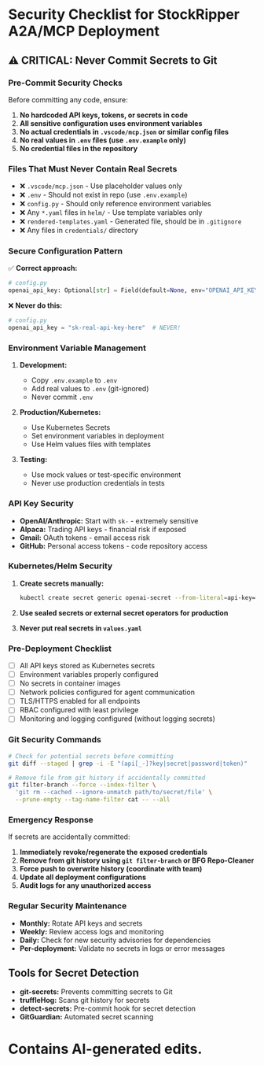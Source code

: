 # Security Checklist for StockRipper A2A/MCP Deployment

## ⚠️ CRITICAL: Never Commit Secrets to Git

### Pre-Commit Security Checks

Before committing any code, ensure:

1. **No hardcoded API keys, tokens, or secrets in code**
2. **All sensitive configuration uses environment variables**
3. **No actual credentials in `.vscode/mcp.json` or similar config files**
4. **No real values in `.env` files (use `.env.example` only)**
5. **No credential files in the repository**

### Files That Must Never Contain Real Secrets

- ❌ `.vscode/mcp.json` - Use placeholder values only
- ❌ `.env` - Should not exist in repo (use `.env.example`)
- ❌ `config.py` - Should only reference environment variables
- ❌ Any `*.yaml` files in `helm/` - Use template variables only
- ❌ `rendered-templates.yaml` - Generated file, should be in `.gitignore`
- ❌ Any files in `credentials/` directory

### Secure Configuration Pattern

✅ **Correct approach:**
```python
# config.py
openai_api_key: Optional[str] = Field(default=None, env="OPENAI_API_KEY")
```

❌ **Never do this:**
```python
# config.py
openai_api_key = "sk-real-api-key-here"  # NEVER!
```

### Environment Variable Management

1. **Development:**
   - Copy `.env.example` to `.env`
   - Add real values to `.env` (git-ignored)
   - Never commit `.env`

2. **Production/Kubernetes:**
   - Use Kubernetes Secrets
   - Set environment variables in deployment
   - Use Helm values files with templates

3. **Testing:**
   - Use mock values or test-specific environment
   - Never use production credentials in tests

### API Key Security

- **OpenAI/Anthropic:** Start with `sk-` - extremely sensitive
- **Alpaca:** Trading API keys - financial risk if exposed
- **Gmail:** OAuth tokens - email access risk
- **GitHub:** Personal access tokens - code repository access

### Kubernetes/Helm Security

1. **Create secrets manually:**
   ```bash
   kubectl create secret generic openai-secret --from-literal=api-key=your-real-key
   ```

2. **Use sealed secrets or external secret operators for production**

3. **Never put real secrets in `values.yaml`**

### Pre-Deployment Checklist

- [ ] All API keys stored as Kubernetes secrets
- [ ] Environment variables properly configured
- [ ] No secrets in container images
- [ ] Network policies configured for agent communication
- [ ] TLS/HTTPS enabled for all endpoints
- [ ] RBAC configured with least privilege
- [ ] Monitoring and logging configured (without logging secrets)

### Git Security Commands

```bash
# Check for potential secrets before committing
git diff --staged | grep -i -E "(api[_-]?key|secret|password|token)"

# Remove file from git history if accidentally committed
git filter-branch --force --index-filter \
  'git rm --cached --ignore-unmatch path/to/secret/file' \
  --prune-empty --tag-name-filter cat -- --all
```

### Emergency Response

If secrets are accidentally committed:

1. **Immediately revoke/regenerate the exposed credentials**
2. **Remove from git history using `git filter-branch` or BFG Repo-Cleaner**
3. **Force push to overwrite history (coordinate with team)**
4. **Update all deployment configurations**
5. **Audit logs for any unauthorized access**

### Regular Security Maintenance

- **Monthly:** Rotate API keys and secrets
- **Weekly:** Review access logs and monitoring
- **Daily:** Check for new security advisories for dependencies
- **Per-deployment:** Validate no secrets in logs or error messages

## Tools for Secret Detection

- **git-secrets:** Prevents committing secrets to Git
- **truffleHog:** Scans git history for secrets
- **detect-secrets:** Pre-commit hook for secret detection
- **GitGuardian:** Automated secret scanning

# Contains AI-generated edits.
